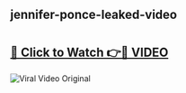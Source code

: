 ## jennifer-ponce-leaked-video 

# <h2><a href="http://freeplayer.one?title=jennifer-ponce-leaked-video&ref=21J">🔗 Click to Watch 👉🔴 VIDEO</a></h2>

<a href="http://freeplayer.one?title=jennifer-ponce-leaked-video&ref=21J" rel="nofollow" data-target="animated-image.originalLink"><img src="https://i.ibb.co.com/xMMVF88/686577567.gif" alt="Viral Video Original" style="max-width: 100%; display: inline-block;" data-target="animated-image.originalImage"></a>

